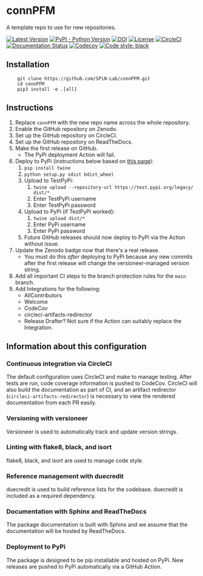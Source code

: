 # connPFM
A template repo to use for new repositories.

[![Latest Version](https://img.shields.io/pypi/v/connPFM.svg)](https://pypi.python.org/pypi/connPFM/)
[![PyPI - Python Version](https://img.shields.io/pypi/pyversions/connPFM.svg)](https://pypi.python.org/pypi/connPFM/)
[![DOI](https://zenodo.org/badge/111111.svg)](https://zenodo.org/badge/latestdoi/111111)
[![License](https://img.shields.io/badge/License-LGPL%202.1-blue.svg)](https://opensource.org/licenses/LGPL-2.1)
[![CircleCI](https://circleci.com/gh/SPiN-Lab/connPFM.svg?style=shield)](https://circleci.com/gh/SPiN-Lab/connPFM)
[![Documentation Status](https://readthedocs.org/projects/connPFM/badge/?version=latest)](http://connPFM.readthedocs.io/en/latest/?badge=latest)
[![Codecov](https://codecov.io/gh/SPiN-Lab/connPFM/branch/main/graph/badge.svg)](https://codecov.io/gh/SPiN-Lab/connPFM)
[![Code style: black](https://img.shields.io/badge/code%20style-black-000000.svg)](https://github.com/psf/black)

## Installation
```
    git clone https://github.com/SPiN-Lab/connPFM.git
    cd connPFM
    pip3 install -e .[all]
```
## Instructions

1. Replace `connPFM` with the new repo name across the whole repository.
1. Enable the GitHub repository on Zenodo.
1. Set up the GitHub repository on CircleCI.
1. Set up the GitHub repository on ReadTheDocs.
1. Make the first release on GitHub.
    - The PyPi deployment Action will fail.
1. Deploy to PyPi (instructions below based on [this page](https://realpython.com/pypi-publish-python-package/#publishing-to-pypi)):
    1. `pip install twine`
    1. `python setup.py sdist bdist_wheel`
    1. Upload to TestPyPi:
        1. `twine upload --repository-url https://test.pypi.org/legacy/ dist/*`
        1. Enter TestPyPi username
        1. Enter TestPyPi password
    1. Upload to PyPi (if TestPyPi worked):
        1. `twine upload dist/*`
        1. Enter PyPi username
        1. Enter PyPi password
    1. Future GitHub releases should now deploy to PyPi via the Action without issue.
1. Update the Zenodo badge now that there's a real release.
    - You must do this _after_ deploying to PyPi because any new commits
      after the first release will change the versioneer-managed version string.
1. Add all important CI steps to the branch protection rules for the `main` branch.
1. Add Integrations for the following:
    - AllContributors
    - Welcome
    - CodeCov
    - circleci-artifacts-redirector
    - Release Drafter? Not sure if the Action can suitably replace the Integration.

## Information about this configuration

### Continuous integration via CircleCI

The default configuration uses CircleCI and make to manage testing.
After tests are run, code coverage information is pushed to CodeCov.
CircleCI will also build the documentation as part of CI, and an artifact redirector
(`circleci-artifacts-redirector`) is necessary to view the rendered documentation from each PR easily.

### Versioning with versioneer

Versioneer is used to automatically track and update version strings.

### Linting with flake8, black, and isort

flake8, black, and isort are used to manage code style.

### Reference management with duecredit

duecredit is used to build reference lists for the codebase.
duecredit is included as a required dependency.

### Documentation with Sphinx and ReadTheDocs

The package documentation is built with Sphinx and we assume that the documentation will be hosted by ReadTheDocs.

### Deployment to PyPi

The package is designed to be pip installable and hosted on PyPi.
New releases are pushed to PyPi automatically via a GitHub Action.
